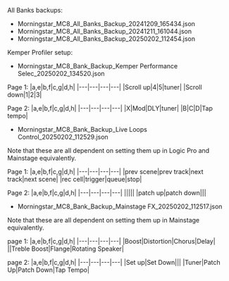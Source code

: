 All Banks backups:
* Morningstar_MC8_All_Banks_Backup_20241209_165434.json
* Morningstar_MC8_All_Banks_Backup_20241211_161044.json
* Morningstar_MC8_All_Banks_Backup_20250202_112454.json

Kemper Profiler setup:
* Morningstar_MC8_Bank_Backup_Kemper Performance Selec_20250202_134520.json

Page 1:
|a,e|b,f|c,g|d,h|
|---|---|---|---|
|Scroll up|4|5|tuner|
|Scroll down|1|2|3|

Page 2:
|a,e|b,f|c,g|d,h|
|---|---|---|---|
|X|Mod|DLY|tuner|
|B|C|D|Tap tempo|


* Morningstar_MC8_Bank_Backup_Live Loops Control_20250202_112529.json

Note that these are all dependent on setting them up in Logic Pro and Mainstage equivalently.

Page 1:
|a,e|b,f|c,g|d,h|
|---|---|---|---|
|prev scene|prev track|next track|next scene|
|rec cell|trigger|queue|stop|

Page 2:
|a,e|b,f|c,g|d,h|
|---|---|---|---|
|||||
|patch up|patch down|||

* Morningstar_MC8_Bank_Backup_Mainstage FX_20250202_112517.json

Note that these are all dependent on setting them up in Mainstage equivalently.

page 1:
|a,e|b,f|c,g|d,h|
|---|---|---|---|
|Boost|Distortion|Chorus|Delay|
||Treble Boost|Flange|Rotating Speaker|

page 2:
|a,e|b,f|c,g|d,h|
|---|---|---|---|
|Set up|Set Down|||
|Tuner|Patch Up|Patch Down|Tap Tempo|
